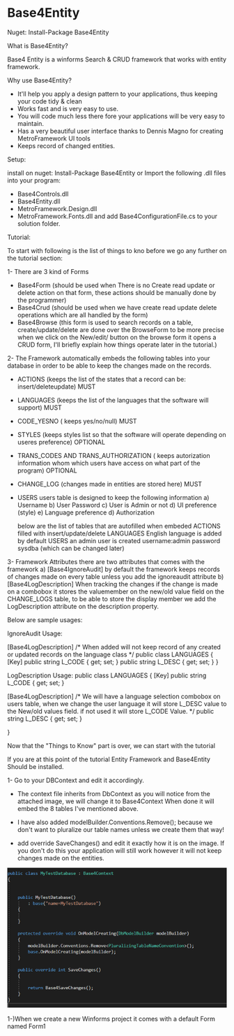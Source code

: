 # Base4Entity

Nuget:
Install-Package Base4Entity

What is Base4Entity?

Base4 Entity is a winforms Search & CRUD framework that works with entity framework.

Why use Base4Entity?
- It'll help you apply a design pattern to your applications, thus keeping your code tidy & clean
- Works fast and is very easy to use.
- You will code much less there fore your applications will be very easy to maintain.
- Has a very beautiful user interface thanks to Dennis Magno for creating MetroFramework UI tools
- Keeps record of changed entities.

Setup: 

  install on nuget: Install-Package Base4Entity
  or
  Import the following .dll files into your program:  
- Base4Controls.dll
- Base4Entity.dll
- MetroFramework.Design.dll
- MetroFramework.Fonts.dll
and add Base4ConfigurationFile.cs to your solution folder.



Tutorial:


To start with following is the list of things to kno before we go any further on the tutorial section:

1- There are 3 kind of Forms
   - Base4Form (should be used when There is no Create read update or delete action on that form, these actions should be manually done by the    programmer)
   - Base4Crud (should be used when we have create read update delete operations which are all handled by the form)
   - Base4Browse (this form is used to search records on a table, create/update/delete are done over the BrowseForm to be more precise when we click on the New/edit/ button on the browse form it opens a CRUD form, I'll briefly explain how things operate later in the tutorial.)
   
2- The Framework automatically embeds the following tables into your database in order to be able to keep the changes made on the records. 
- ACTIONS (keeps the list of the states that a record can be: insert/deleteupdate) MUST
- LANGUAGES (keeps the list of the languages that the software will support) MUST
- CODE_YESNO ( keeps yes/no/null)  MUST
- STYLES (keeps styles list so that the software will operate depending on useres preference) OPTIONAL
- TRANS_CODES AND TRANS_AUTHORIZATION ( keeps autorization information whom which users have access on what part of the program) OPTIONAL
- CHANGE_LOG (changes made in entities are stored here) MUST
- USERS   users table is designed to keep the following information
  a) Username
  b) User Password 
  c) User is Admin or not
  d) UI preference (style)
  e) Language preference 
  d) Authorization

  below are the list of tables that are autofilled when embeded
  ACTIONS filled with insert/update/delete 
  LANGUAGES English language is added by default
  USERS an admin user is created username:admin password sysdba (which can be changed later) 
  
3- Framework Attributes there are two attributes that comes with the framework
  a) [Base4IgnoreAudit]   by default the framework keeps records of changes made on every table unless you add the ignoreaudit attribute
  b) [Base4LogDescription] When tracking the changes if the change is made on a combobox it stores the valuemember on the new/old value   field on the CHANGE_LOGS table, to be able to store the display member we add the LogDescription attribute on the description           property. 
  
 Below are sample usages:
 
  IgnoreAudit Usage: 
  
  [Base4LogDescription]   /* When added will not keep record of any created or updated records on the language class */
  public class LANGUAGES 
    {
        [Key]
        public string L_CODE { get; set; }
        public string L_DESC { get; set; }
    }
   
   LogDescription Usage:
 public class LANGUAGES 
 {
     [Key]
    public string L_CODE { get; set; }

   [Base4LogDescription]    /* We will have a language selection combobox on users table, when we change the user language it will
                             store L_DESC value to the New/old values field. if not used it will store L_CODE Value. */
   public string L_DESC { get; set; }
       
  }
  
 Now that the "Things to Know" part is over, we can start with the tutorial
 
 If you are at this point of the tutorial Entity Framework and Base4Entity Should be installed. 
 
 1- Go to your DBContext and edit it accordingly. 
 - The context file inherits from DbContext as you will notice from the attached image, we will change it to Base4Context
 When done it will embed the 8 tables I've mentioned above.
 
 - I have also added modelBuilder.Conventions.Remove<PluralizingTableNameConvention>(); 
  because we don't want to pluralize our table names unless we create them that way!
  
 - add override SaveChanges() and edit it exactly how it is on the image. If you don't do this your application will still work however it will not keep changes made on the entities.
 
 ![alt text](https://github.com/agunduz88/Base4Entity/blob/master/Tutorial%20Images/DbContext.png)
 
 1-)When we create a new Winforms project it comes with a default Form named Form1
